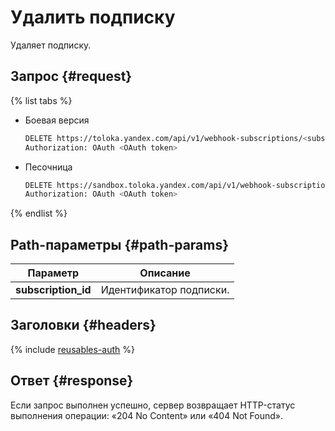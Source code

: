 # Удалить подписку

Удаляет подписку.

## Запрос {#request}

{% list tabs %}

- Боевая версия

    ```bash
    DELETE https://toloka.yandex.com/api/v1/webhook-subscriptions/<subscription_id>
    Authorization: OAuth <OAuth token>
    ```

- Песочница

    ```bash
    DELETE https://sandbox.toloka.yandex.com/api/v1/webhook-subscriptions/<subscription_id>
    Authorization: OAuth <OAuth token>
    ```

{% endlist %}

## Path-параметры {#path-params}

Параметр | Описание
----- | -----
**subscription_id** | Идентификатор подписки.

## Заголовки {#headers}

{% include [reusables-auth](../_includes/reusables/id-reusables/auth.md) %}

## Ответ {#response}

Если запрос выполнен успешно, сервер возвращает HTTP-статус выполнения операции: «204 No Content» или «404 Not Found».